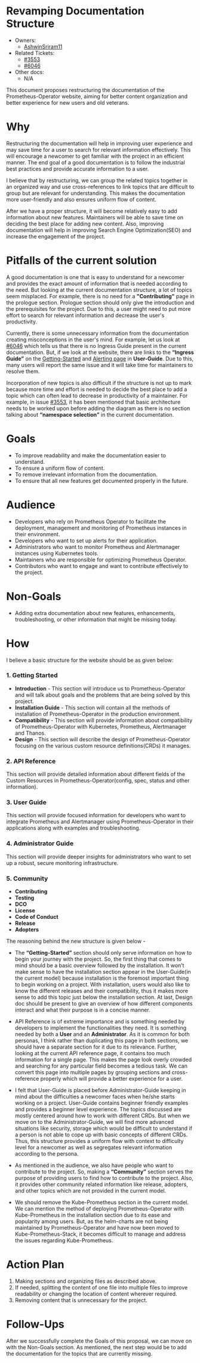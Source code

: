 # Revamping Documentation Structure

- Owners:
  - [AshwinSriram11](https://github.com/AshwinSriram11)
- Related Tickets:
  - [#3553](https://github.com/prometheus-operator/prometheus-operator/issues/3553#issuecomment-726733177)
  - [#6046](https://github.com/prometheus-operator/prometheus-operator/issues/6046)
- Other docs:
  - N/A

This document proposes restructuring the documentation of the Prometheus-Operator website, aiming for better content organization and better experience for new users and old veterans.

# Why

Restructuring the documentation will help in improving user experience and may save time for a user to search for relevant information effectively. This will encourage a newcomer to get familiar with the project in an efficient manner. The end goal of a good documentation is to follow the industrial best practices and provide accurate information to a user. 

I believe that by restructuring, we can group the related topics together in an organized way and use cross-references to link topics that are difficult to group but are relevant for understanding. This makes the documentation more user-friendly and also ensures uniform flow of content.

After we have a proper structure, it will become relatively easy to add information about new features. Maintainers will be able to save time on deciding the best place for adding new content. Also, improving documentation will help in improving Search Engine Optimization(SEO) and increase the engagement of the project.

# Pitfalls of the current solution

A good documentation is one that is easy to understand for a newcomer and provides the exact amount of information that is needed according to the need. But looking at the current documentation structure, a lot of topics seem misplaced. For example, there is no need for a **"Contributing"** page in the prologue section. Prologue section should only give the introduction and the prerequisites for the project. Due to this, a user might need to put more effort to search for relevant information and decrease the user's productivity.

Currently, there is some unnecessary information from the documentation creating misconceptions in the user's mind. For example, let us look at [#6046](https://github.com/prometheus-operator/prometheus-operator/issues/6046) which tells us that there is no Ingress Guide present in the current documentation. But, if we look at the website, there are links to the **“Ingress Guide”** on the [Getting-Started](https://prometheus-operator.dev/docs/user-guides/getting-started/#exposing-the-prometheus-service) and [Alerting page](https://prometheus-operator.dev/docs/user-guides/alerting/#exposing-the-alertmanager-service) in **User-Guide**. Due to this, many users will report the same issue and it will take time for maintainers to resolve them.

Incorporation of new topics is also difficult if the structure is not up to mark because more time and effort is needed to decide the best place to add a topic which can often lead to decrease in productivity of a maintainer. For example, in issue [#3553](https://github.com/prometheus-operator/prometheus-operator/issues/3553#issuecomment-726733177), it has been mentioned that basic architecture needs to be worked upon before adding the diagram as there is no section talking about **“namespace selection”** in the current documentation.

# Goals

* To improve readability and make the documentation easier to understand.
* To ensure a uniform flow of content. 
* To remove irrelevant information from the documentation.
* To ensure that all new features get documented properly in the future.


# Audience

* Developers who rely on Prometheus Operator to facilitate the deployment, management and monitoring of Prometheus instances in their environment.
* Developers who want to set up alerts for their application.
* Administrators who want to monitor Prometheus and Alertmanager instances using Kubernetes tools.
* Maintainers who are responsible for optimizing Prometheus Operator.
* Contributors who want to engage and want to contribute effectively to the project.

# Non-Goals

* Adding extra documentation about new features, enhancements, troubleshooting, or other information that might be missing today. 

# How

I believe a basic structure for the website should be as given below:
### 1. Getting Started
  * **Introduction** - This section will introduce us to Prometheus-Operator and will talk about goals and the problems that are being solved by this project.
  * **Installation Guide** - This section will contain all the methods of installation of Prometheus-Operator in the production environment.
  * **Compatibility** - This section will provide information about compatibility of Prometheus-Operator with Kubernetes, Prometheus, Alertmanager and Thanos.
  * **Design** - This section will describe the design of Prometheus-Operator focusing on the various custom resource definitions(CRDs) it manages. 
### 2. API Reference
   This section will provide detailed information about different fields of the Custom Resources in Prometheus-Operator(config, spec, status and other information).    
### 3. User Guide
   This section will provide focused information for developers who want to integrate Prometheus and Alertmanager using Prometheus-Operator in their applications along with examples and troubleshooting.
### 4. Administrator Guide
   This section will provide deeper insights for administrators who want to set up a robust, secure monitoring infrastructure. 
### 5. Community
  * **Contributing**
  * **Testing**
  * **DCO**
  * **License**
  * **Code of Conduct**
  * **Release**
  * **Adopters**

The reasoning behind the new structure is given below - 

* The **“Getting-Started”** section should only serve information on how to begin your journey with the project. So, the first thing that comes to mind should be a basic overview followed by the installation. It won’t make sense to have the installation section appear in the User-Guide(in the current model) because installation is the foremost important thing to begin working on a project. With installation, users would also like to know the different releases and their compatibility, thus it makes more sense to add this topic just below the installation section. At last, Design doc should be present to give an overview of how different components interact and what their purpose is in a concise manner. 

* API Reference is of extreme importance and is something needed by developers to implement the functionalities they need. It is something needed by both a **User** and an **Administrator**. As it is common for both personas, I think rather than duplicating this page in both sections, we should have a separate section for it due to its relevance. Further, looking at the current API reference page, it contains too much information for a single page. This makes the page look overly crowded and searching for any particular field becomes a tedious task. We can convert this page into multiple pages by grouping sections and cross-reference properly which will provide a better experience for a user.

* I felt that User-Guide is placed before Administrator-Guide keeping in mind about the difficulties a newcomer faces when he/she starts working on a project. User-Guide contains beginner friendly examples and provides a beginner level experience. The topics discussed are mostly centered around how to work with different CRDs. But when we move on to the Administrator-Guide, we will find more advanced situations like security, storage which would be difficult to understand if a person is not able to cope up with basic concepts of different CRDs.
Thus, this structure provides a uniform flow with context to difficulty level for a newcomer as well as segregates relevant information according to the persona.

* As mentioned in the audience, we also have people who want to contribute to the project. So, making a **“Community”** section serves the purpose of providing users to find how to contribute to the project. Also, it provides other community related information like release, adopters, and other topics which are not provided in the current model.

* We should remove the Kube-Prometheus section in the current model. We can mention the method of deploying Prometheus-Operator with Kube-Prometheus in the installation section due to its ease and popularity among users. But, as the helm-charts are not being maintained by Prometheus-Operator and have now been moved to Kube-Prometheus-Stack, it becomes difficult to manage and address the issues regarding Kube-Prometheus. 

# Action Plan

1. Making sections and organizing files as described above.
2. If needed, splitting the content of one file into multiple files to improve readability or changing the location of content wherever required.
3. Removing content that is unnecessary for the project.

# Follow-Ups

After we successfully complete the Goals of this proposal, we can move on with the Non-Goals section. As mentioned, the next step would be to add the documentation for the topics that are currently missing.
